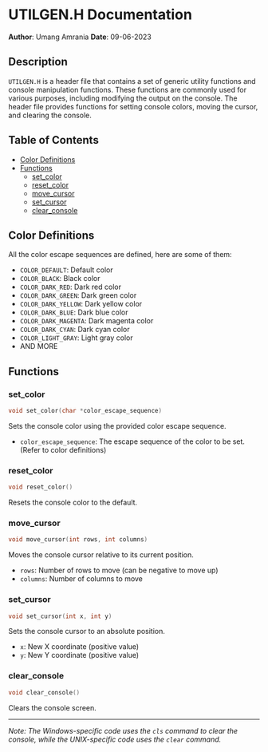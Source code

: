 # UTILGEN.H Documentation

**Author**: Umang Amrania
**Date**: 09-06-2023

## Description
`UTILGEN.H` is a header file that contains a set of generic utility functions and console manipulation functions. These functions are commonly used for various purposes, including modifying the output on the console. The header file provides functions for setting console colors, moving the cursor, and clearing the console.

## Table of Contents
- [Color Definitions](#color-definitions)
- [Functions](#functions)
  - [set_color](#set_color)
  - [reset_color](#reset_color)
  - [move_cursor](#move_cursor)
  - [set_cursor](#set_cursor)
  - [clear_console](#clear_console)

## Color Definitions<a name="color-definitions"></a>
All the color escape sequences are defined, here are some of them:

- `COLOR_DEFAULT`: Default color
- `COLOR_BLACK`: Black color
- `COLOR_DARK_RED`: Dark red color
- `COLOR_DARK_GREEN`: Dark green color
- `COLOR_DARK_YELLOW`: Dark yellow color
- `COLOR_DARK_BLUE`: Dark blue color
- `COLOR_DARK_MAGENTA`: Dark magenta color
- `COLOR_DARK_CYAN`: Dark cyan color
- `COLOR_LIGHT_GRAY`: Light gray color
- AND MORE
## Functions<a name="functions"></a>

### set_color
```c
void set_color(char *color_escape_sequence)
```

Sets the console color using the provided color escape sequence.

- `color_escape_sequence`: The escape sequence of the color to be set. (Refer to color definitions)

### reset_color
```c
void reset_color()
```

Resets the console color to the default.

### move_cursor
```c
void move_cursor(int rows, int columns)
```

Moves the console cursor relative to its current position.

- `rows`: Number of rows to move (can be negative to move up)
- `columns`: Number of columns to move

### set_cursor
```c
void set_cursor(int x, int y)
```

Sets the console cursor to an absolute position.

- `x`: New X coordinate (positive value)
- `y`: New Y coordinate (positive value)

### clear_console
```c
void clear_console()
```

Clears the console screen.

---

*Note: The Windows-specific code uses the `cls` command to clear the console, while the UNIX-specific code uses the `clear` command.*
